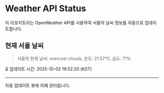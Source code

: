 
# Weather API Status

이 리포지토리는 OpenWeather API를 사용하여 서울의 날씨 정보를 자동으로 업데이트합니다.

## 현재 서울 날씨
> 서울의 현재 날씨: overcast clouds, 온도: 21.57°C, 습도: 71%

⏳ 업데이트 시간: 2025-10-02 19:52:20 (KST)

---
자동 업데이트 봇에 의해 관리됩니다.
